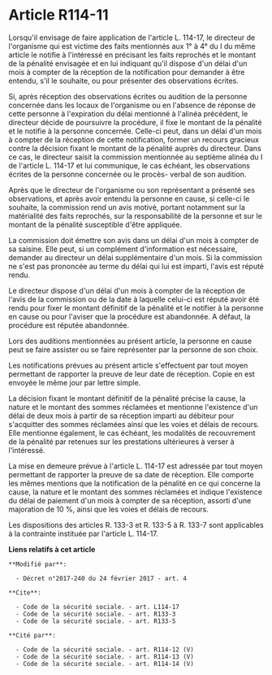 # Article R114-11

Lorsqu'il envisage de faire application de l'article L. 114-17, le directeur de l'organisme qui est victime des faits
mentionnés aux 1° à 4° du I du même article  le notifie à l'intéressé en précisant les faits reprochés et le montant de la
pénalité envisagée et en lui indiquant qu'il dispose d'un délai d'un mois à compter de la réception de la notification pour
demander à être entendu, s'il le souhaite, ou pour présenter des observations écrites. 

Si, après réception des observations écrites ou audition de la personne concernée dans les locaux de l'organisme ou en
l'absence de réponse de cette personne à l'expiration du délai mentionné à l'alinéa précédent, le directeur décide de
poursuivre la procédure, il fixe le montant de la pénalité et le notifie à la personne concernée. Celle-ci peut, dans un
délai d'un mois à compter de la réception de cette notification, former un recours gracieux contre la décision fixant le
montant de la pénalité auprès du directeur. Dans ce cas, le directeur saisit la commission mentionnée au septième alinéa du I
de l'article L. 114-17 et lui communique, le cas échéant, les observations écrites de la personne concernée ou le procès-
verbal de son audition. 

Après que le directeur de l'organisme ou son représentant a présenté ses observations, et après avoir entendu la personne en
cause, si celle-ci le souhaite, la commission rend un avis motivé, portant notamment sur la matérialité des faits reprochés,
sur la responsabilité de la personne et sur le montant de la pénalité susceptible d'être appliquée. 

La commission doit émettre son avis dans un délai d'un mois à compter de sa saisine. Elle peut, si un complément
d'information est nécessaire, demander au directeur un délai supplémentaire d'un mois. Si la commission ne s'est pas
prononcée au terme du délai qui lui est imparti, l'avis est réputé rendu. 

Le directeur dispose d'un délai d'un mois à compter de la réception de l'avis de la commission ou de la date à laquelle
celui-ci est réputé avoir été rendu pour fixer le montant définitif de la pénalité et le notifier à la personne en cause ou
pour l'aviser que la procédure est abandonnée. A défaut, la procédure est réputée abandonnée. 

Lors des auditions mentionnées au présent article, la personne en cause peut se faire assister ou se faire représenter par la
personne de son choix. 

Les notifications prévues au présent article s'effectuent par tout moyen permettant de rapporter la preuve de leur date de
réception. Copie en est envoyée le même jour par lettre simple. 

La décision fixant le montant définitif de la pénalité précise la cause, la nature et le montant des sommes réclamées et
mentionne l'existence d'un délai de deux mois à partir de sa réception imparti au débiteur pour s'acquitter des sommes
réclamées ainsi que les voies et délais de recours. Elle mentionne également, le cas échéant, les modalités de recouvrement
de la pénalité par retenues sur les prestations ultérieures à verser à l'intéressé. 

La mise en demeure prévue à l'article L. 114-17 est adressée par tout moyen permettant de rapporter la preuve de sa date de
réception. Elle comporte les mêmes mentions que la notification de la pénalité en ce qui concerne la cause, la nature et le
montant des sommes réclamées et indique l'existence du délai de paiement d'un mois à compter de sa réception, assorti d'une
majoration de 10 %, ainsi que les voies et délais de recours. 

Les dispositions des articles R. 133-3 et R. 133-5 à R. 133-7 sont applicables à la contrainte instituée par l'article L.
114-17.

**Liens relatifs à cet article**

	**Modifié par**:

	  - Décret n°2017-240 du 24 février 2017 - art. 4

	**Cite**:

	  - Code de la sécurité sociale. - art. L114-17
	  - Code de la sécurité sociale. - art. R133-3
	  - Code de la sécurité sociale. - art. R133-5

	**Cité par**:

	  - Code de la sécurité sociale. - art. R114-12 (V)
	  - Code de la sécurité sociale. - art. R114-13 (V)
	  - Code de la sécurité sociale. - art. R114-14 (V)

